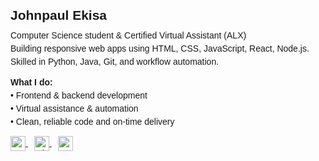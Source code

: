 <div style="font-family: Arial, sans-serif; line-height:1.5;">
  <h2 style="margin-bottom:6px;">Johnpaul Ekisa</h2>
  <p style="margin:0 0 12px;">
    Computer Science student & Certified Virtual Assistant (ALX)<br>
    Building responsive web apps using HTML, CSS, JavaScript, React, Node.js.<br>
    Skilled in Python, Java, Git, and workflow automation.
  </p>
  
  <p style="margin:0 0 8px;">
    <strong>What I do:</strong><br>
    • Frontend & backend development<br>
    • Virtual assistance & automation<br>
    • Clean, reliable code and on-time delivery
  </p>

  <div style="margin-top:12px;">
    <a href="https://x.com/paul74730" target="_blank" style="margin-right:10px;">
      <img src="https://cdn.jsdelivr.net/gh/simple-icons/simple-icons/icons/x.svg" 
           alt="X" width="24" height="24" style="vertical-align:middle;">
    </a>
    <a href="https://github.com/johnexe-p" target="_blank" style="margin-right:10px;">
      <img src="https://cdn.jsdelivr.net/gh/simple-icons/simple-icons/icons/github.svg" 
           alt="GitHub" width="24" height="24" style="vertical-align:middle;">
    </a>
    <a href="mailto:johnpaulekisa92@gmail.com">
      <img src="https://cdn.jsdelivr.net/gh/simple-icons/simple-icons/icons/gmail.svg" 
           alt="Email" width="24" height="24" style="vertical-align:middle;">
    </a>
  </div>
</div>
